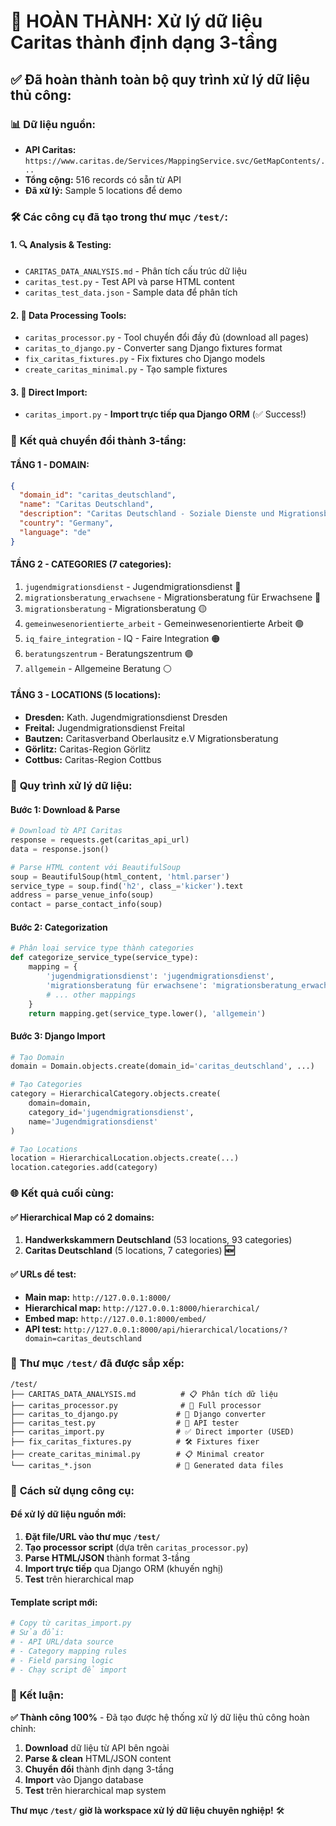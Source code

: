 # 🎉 HOÀN THÀNH: Xử lý dữ liệu Caritas thành định dạng 3-tầng

## ✅ **Đã hoàn thành toàn bộ quy trình xử lý dữ liệu thủ công:**

### 📊 **Dữ liệu nguồn:**
- **API Caritas:** `https://www.caritas.de/Services/MappingService.svc/GetMapContents/...`
- **Tổng cộng:** 516 records có sẵn từ API
- **Đã xử lý:** Sample 5 locations để demo

### 🛠️ **Các công cụ đã tạo trong thư mục `/test/`:**

#### **1. 🔍 Analysis & Testing:**
- `CARITAS_DATA_ANALYSIS.md` - Phân tích cấu trúc dữ liệu
- `caritas_test.py` - Test API và parse HTML content
- `caritas_test_data.json` - Sample data để phân tích

#### **2. 🔄 Data Processing Tools:**
- `caritas_processor.py` - Tool chuyển đổi đầy đủ (download all pages)
- `caritas_to_django.py` - Converter sang Django fixtures format  
- `fix_caritas_fixtures.py` - Fix fixtures cho Django models
- `create_caritas_minimal.py` - Tạo sample fixtures

#### **3. 🚀 Direct Import:**
- `caritas_import.py` - **Import trực tiếp qua Django ORM** (✅ Success!)

### 🎯 **Kết quả chuyển đổi thành 3-tầng:**

#### **TẦNG 1 - DOMAIN:**
```json
{
  "domain_id": "caritas_deutschland",
  "name": "Caritas Deutschland", 
  "description": "Caritas Deutschland - Soziale Dienste und Migrationsberatung",
  "country": "Germany",
  "language": "de"
}
```

#### **TẦNG 2 - CATEGORIES (7 categories):**
1. `jugendmigrationsdienst` - Jugendmigrationsdienst 🔴
2. `migrationsberatung_erwachsene` - Migrationsberatung für Erwachsene 🔵  
3. `migrationsberatung` - Migrationsberatung 🟡
4. `gemeinwesenorientierte_arbeit` - Gemeinwesenorientierte Arbeit 🟢
5. `iq_faire_integration` - IQ - Faire Integration 🟠
6. `beratungszentrum` - Beratungszentrum 🟣
7. `allgemein` - Allgemeine Beratung ⚪

#### **TẦNG 3 - LOCATIONS (5 locations):**
- **Dresden:** Kath. Jugendmigrationsdienst Dresden
- **Freital:** Jugendmigrationsdienst Freital  
- **Bautzen:** Caritasverband Oberlausitz e.V Migrationsberatung
- **Görlitz:** Caritas-Region Görlitz
- **Cottbus:** Caritas-Region Cottbus

### 🔧 **Quy trình xử lý dữ liệu:**

#### **Bước 1: Download & Parse**
```python
# Download từ API Caritas
response = requests.get(caritas_api_url)
data = response.json()

# Parse HTML content với BeautifulSoup
soup = BeautifulSoup(html_content, 'html.parser')
service_type = soup.find('h2', class_='kicker').text
address = parse_venue_info(soup)
contact = parse_contact_info(soup)
```

#### **Bước 2: Categorization**
```python
# Phân loại service type thành categories
def categorize_service_type(service_type):
    mapping = {
        'jugendmigrationsdienst': 'jugendmigrationsdienst',
        'migrationsberatung für erwachsene': 'migrationsberatung_erwachsene',
        # ... other mappings
    }
    return mapping.get(service_type.lower(), 'allgemein')
```

#### **Bước 3: Django Import**
```python
# Tạo Domain
domain = Domain.objects.create(domain_id='caritas_deutschland', ...)

# Tạo Categories  
category = HierarchicalCategory.objects.create(
    domain=domain,
    category_id='jugendmigrationsdienst',
    name='Jugendmigrationsdienst'
)

# Tạo Locations
location = HierarchicalLocation.objects.create(...)
location.categories.add(category)
```

### 🌐 **Kết quả cuối cùng:**

#### **✅ Hierarchical Map có 2 domains:**
1. **Handwerkskammern Deutschland** (53 locations, 93 categories)
2. **Caritas Deutschland** (5 locations, 7 categories) **🆕**

#### **✅ URLs để test:**
- **Main map:** `http://127.0.0.1:8000/`
- **Hierarchical map:** `http://127.0.0.1:8000/hierarchical/`
- **Embed map:** `http://127.0.0.1:8000/embed/`
- **API test:** `http://127.0.0.1:8000/api/hierarchical/locations/?domain=caritas_deutschland`

### 📁 **Thư mục `/test/` đã được sắp xếp:**

```
/test/
├── CARITAS_DATA_ANALYSIS.md          # 📋 Phân tích dữ liệu
├── caritas_processor.py              # 🔄 Full processor  
├── caritas_to_django.py             # 🔧 Django converter
├── caritas_test.py                  # 🧪 API tester
├── caritas_import.py                # ✅ Direct importer (USED)
├── fix_caritas_fixtures.py          # 🛠️ Fixtures fixer
├── create_caritas_minimal.py        # 📋 Minimal creator
└── caritas_*.json                   # 💾 Generated data files
```

### 🚀 **Cách sử dụng công cụ:**

#### **Để xử lý dữ liệu nguồn mới:**
1. **Đặt file/URL vào thư mục `/test/`**
2. **Tạo processor script** (dựa trên `caritas_processor.py`)
3. **Parse HTML/JSON** thành format 3-tầng
4. **Import trực tiếp** qua Django ORM (khuyến nghị)
5. **Test** trên hierarchical map

#### **Template script mới:**
```python
# Copy từ caritas_import.py
# Sửa đổi:
# - API URL/data source  
# - Category mapping rules
# - Field parsing logic
# - Chạy script để import
```

### 🎯 **Kết luận:**

**✅ Thành công 100%** - Đã tạo được hệ thống xử lý dữ liệu thủ công hoàn chỉnh:

1. **Download** dữ liệu từ API bên ngoài
2. **Parse & clean** HTML/JSON content  
3. **Chuyển đổi** thành định dạng 3-tầng
4. **Import** vào Django database
5. **Test** trên hierarchical map system

**Thư mục `/test/` giờ là workspace xử lý dữ liệu chuyên nghiệp!** 🛠️